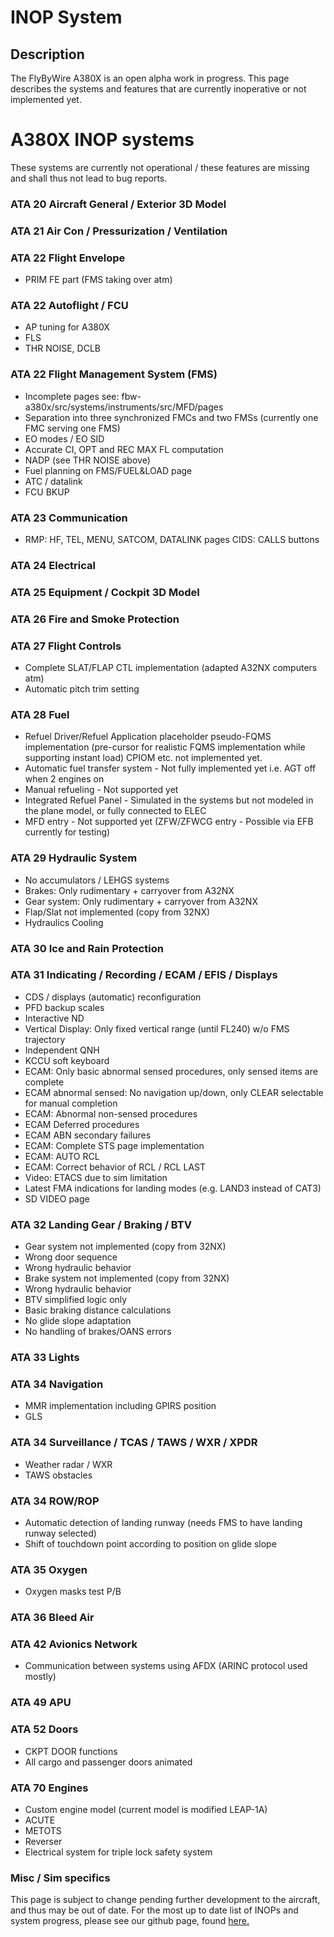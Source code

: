 # INOP System 

## Description
The FlyByWire A380X is an open alpha work in progress. This page describes the systems and features that are currently inoperative or 
not implemented yet.

# A380X INOP systems
These systems are currently not operational / these features are missing and shall thus not lead to bug reports.

### ATA 20 Aircraft General / Exterior 3D Model

### ATA 21 Air Con / Pressurization / Ventilation

### ATA 22 Flight Envelope
- PRIM FE part (FMS taking over atm)

### ATA 22 Autoflight / FCU
- AP tuning for A380X
- FLS
- THR NOISE, DCLB

### ATA 22 Flight Management System (FMS)
- Incomplete pages see: fbw-a380x/src/systems/instruments/src/MFD/pages
- Separation into three synchronized FMCs and two FMSs (currently one FMC serving one FMS)
- EO modes / EO SID
- Accurate CI, OPT and REC MAX FL computation
- NADP (see THR NOISE above)
- Fuel planning on FMS/FUEL&LOAD page
- ATC / datalink
- FCU BKUP

### ATA 23 Communication
- RMP: HF, TEL, MENU, SATCOM, DATALINK pages
CIDS: CALLS buttons

### ATA 24 Electrical

### ATA 25 Equipment / Cockpit 3D Model

### ATA 26 Fire and Smoke Protection

### ATA 27 Flight Controls
- Complete SLAT/FLAP CTL implementation (adapted A32NX computers atm)
- Automatic pitch trim setting

### ATA 28 Fuel

- Refuel Driver/Refuel Application placeholder pseudo-FQMS implementation (pre-cursor for realistic FQMS implementation while supporting instant load)
CPIOM etc. not implemented yet.
- Automatic fuel transfer system - Not fully implemented yet i.e. AGT off when 2 engines on
- Manual refueling - Not supported yet
- Integrated Refuel Panel - Simulated in the systems but not modeled in the plane model, or fully connected to ELEC
- MFD entry - Not supported yet (ZFW/ZFWCG entry - Possible via EFB currently for testing)

### ATA 29 Hydraulic System
- No accumulators / LEHGS systems
- Brakes: Only rudimentary + carryover from A32NX
- Gear system: Only rudimentary + carryover from A32NX
- Flap/Slat not implemented (copy from 32NX)
- Hydraulics Cooling

### ATA 30 Ice and Rain Protection

### ATA 31 Indicating / Recording / ECAM / EFIS / Displays
- CDS / displays (automatic) reconfiguration
- PFD backup scales
- Interactive ND
- Vertical Display: Only fixed vertical range (until FL240) w/o FMS trajectory
- Independent QNH
- KCCU soft keyboard
- ECAM: Only basic abnormal sensed procedures, only sensed items are complete
- ECAM abnormal sensed: No navigation up/down, only CLEAR selectable for manual completion
- ECAM: Abnormal non-sensed procedures
- ECAM Deferred procedures
- ECAM ABN secondary failures
- ECAM: Complete STS page implementation
- ECAM: AUTO RCL
- ECAM: Correct behavior of RCL / RCL LAST
- Video: ETACS due to sim limitation
- Latest FMA indications for landing modes (e.g. LAND3 instead of CAT3)
- SD VIDEO page

### ATA 32 Landing Gear / Braking / BTV
- Gear system not implemented (copy from 32NX)
- Wrong door sequence
- Wrong hydraulic behavior
- Brake system not implemented (copy from 32NX)
- Wrong hydraulic behavior
- BTV simplified logic only
- Basic braking distance calculations
- No glide slope adaptation
- No handling of brakes/OANS errors

### ATA 33 Lights

### ATA 34 Navigation
- MMR implementation including GPIRS position
- GLS

### ATA 34 Surveillance / TCAS / TAWS / WXR / XPDR
- Weather radar / WXR
- TAWS obstacles

### ATA 34 ROW/ROP
- Automatic detection of landing runway (needs FMS to have landing runway selected)
- Shift of touchdown point according to position on glide slope

### ATA 35 Oxygen
- Oxygen masks test P/B

### ATA 36 Bleed Air

### ATA 42 Avionics Network
- Communication between systems using AFDX (ARINC protocol used mostly)

### ATA 49 APU

### ATA 52 Doors
- CKPT DOOR functions
- All cargo and passenger doors animated

### ATA 70 Engines
- Custom engine model (current model is modified LEAP-1A)
- ACUTE
- METOTS
- Reverser
- Electrical system for triple lock safety system

### Misc / Sim specifics

This page is subject to change pending further development to the aircraft, and thus may be out of date. For the most up to date list of INOPs and system progress, please see our github page, found [here.](https://github.com/flybywiresim/aircraft/tree/master/fbw-a380x)